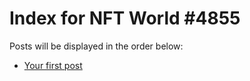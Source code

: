 # Index for NFT World #4855
Posts will be displayed in the order below:

- [Your first post](./001-first.md)

